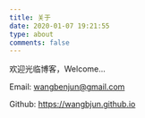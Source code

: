 ```yaml
---
title: 关于
date: 2020-01-07 19:21:55
type: about
comments: false
---
```


欢迎光临博客，Welcome...

Email: wangbenjun@gmail.com

Github: https://wangbjun.github.io
